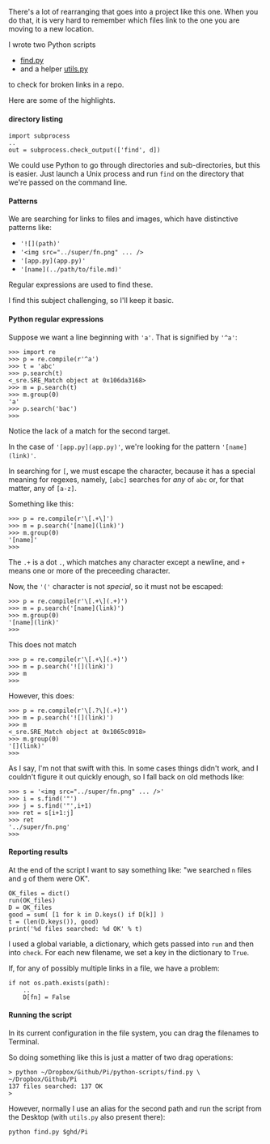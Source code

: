 There's a lot of rearranging that goes into a project like this one.  When you do that, it is very hard to remember which files link to the one you are moving to a new location.

I wrote two Python scripts 

- [find.py](../python-scripts/find.py)
- and a helper [utils.py](../python-scripts/utils.py)

to check for broken links in a repo.

Here are some of the highlights.

#### directory listing

```
import subprocess
..
out = subprocess.check_output(['find', d])
```

We could use Python to go through directories and sub-directories, but this is easier.  Just launch a Unix process and run ``find`` on the directory that we're passed on the command line.

#### Patterns

We are searching for links to files and images, which have distinctive patterns like:

- ``'![](path)'``
- ``'<img src="../super/fn.png" ... />``
- ``'[app.py](app.py)'``
- ``'[name](../path/to/file.md)'``

Regular expressions are used to find these.  

I find this subject challenging, so I'll keep it basic.

#### Python regular expressions

Suppose we want a line beginning with ``'a'``.  That is signified by ``'^a'``:

```
>>> import re
>>> p = re.compile(r'^a')
>>> t = 'abc'
>>> p.search(t)
<_sre.SRE_Match object at 0x106da3168>
>>> m = p.search(t)
>>> m.group(0)
'a'
>>> p.search('bac')
>>> 
```

Notice the lack of a match for the second target.

In the case of ``'[app.py](app.py)'``, we're looking for the pattern ``'[name](link)'``.

In searching for ``[``, we must escape the character, because it has a special meaning for regexes, namely, ``[abc]`` searches for *any* of ``abc`` or, for that matter, any of ``[a-z]``.

Something like this:

```
>>> p = re.compile(r'\[.+\]')
>>> m = p.search('[name](link)')
>>> m.group(0)
'[name]'
>>>
```

The ``.+`` is a dot ``.``, which matches any character except a newline, and ``+`` means one or more of the preceeding character.

Now, the ``'('`` character is not *special*, so it must not be escaped:

```
>>> p = re.compile(r'\[.+\](.+)')
>>> m = p.search('[name](link)')
>>> m.group(0)
'[name](link)'
>>>
```

This does not match 

```
>>> p = re.compile(r'\[.+\](.+)')
>>> m = p.search('![](link)')
>>> m
>>> 
```

However, this does:

```
>>> p = re.compile(r'\[.?\](.+)')
>>> m = p.search('![](link)')
>>> m
<_sre.SRE_Match object at 0x1065c0918>
>>> m.group(0)
'[](link)'
>>>
```

As I say, I'm not that swift with this.  In some cases things didn't work, and I couldn't figure it out quickly enough, so I fall back on old methods like:

```
>>> s = '<img src="../super/fn.png" ... />'
>>> i = s.find('"')
>>> j = s.find('"',i+1)
>>> ret = s[i+1:j]
>>> ret
'../super/fn.png'
>>>
```

#### Reporting results

At the end of the script I want to say something like:  "we searched ``n`` files and ``g`` of them were OK".

```
OK_files = dict()
run(OK_files)
D = OK_files
good = sum( [1 for k in D.keys() if D[k]] )
t = (len(D.keys()), good)
print('%d files searched: %d OK' % t) 
```

I used a global variable, a dictionary, which gets passed into ``run`` and then into ``check``.  For each new filename, we set a key in the dictionary to ``True``.

If, for any of possibly multiple links in a file, we have a problem:

```
if not os.path.exists(path):
    ..
    D[fn] = False
```

#### Running the script

In its current configuration in the file system, you can drag the filenames to Terminal.

So doing something like this is just a matter of two drag operations:

```
> python ~/Dropbox/Github/Pi/python-scripts/find.py \
~/Dropbox/Github/Pi 
137 files searched: 137 OK
>
```

However, normally I use an alias for the second path and run the script from the Desktop (with ``utils.py`` also present there):

```
python find.py $ghd/Pi
```